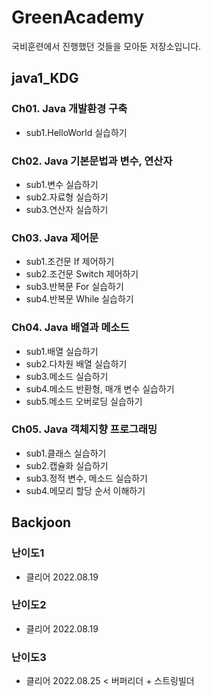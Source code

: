 # GreenAcademy
국비훈련에서 진행했던 것들을 모아둔 저장소입니다.
## java1_KDG
### Ch01. Java 개발환경 구축
 - sub1.HelloWorld 실습하기

### Ch02. Java 기본문법과 변수, 연산자
 - sub1.변수 실습하기
 - sub2.자료형 실습하기
 - sub3.연산자 실습하기
 
### Ch03. Java 제어문
 - sub1.조건문 If 제어하기
 - sub2.조건문 Switch 제어하기
 - sub3.반복문 For 실습하기
 - sub4.반복문 While 실습하기

### Ch04. Java 배열과 메소드
 - sub1.배열 실습하기
 - sub2.다차원 배열 실습하기
 - sub3.메소드 실습하기
 - sub4.메소드 반환형, 매개 변수 실습하기
 - sub5.메소드 오버로딩 실습하기

### Ch05. Java 객체지향 프로그래밍
 - sub1.클래스 실습하기
 - sub2.캡슐화 실습하기
 - sub3.정적 변수, 메소드 실습하기
 - sub4.메모리 할당 순서 이해하기

## Backjoon

### 난이도1
 - 클리어 2022.08.19
### 난이도2
 - 클리어 2022.08.19
### 난이도3
 - 클리어 2022.08.25 < 버퍼리더 + 스트링빌더
